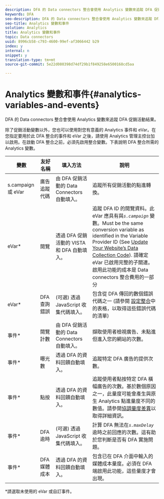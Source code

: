 ```yaml
---
description: DFA 的 Data connectors 整合會使用 Analytics 變數來追蹤 DFA 促銷活動結果。
keywords: DFA
seo-description: DFA 的 Data connectors 整合會使用 Analytics 變數來追蹤 DFA 促銷活動結果。
seo-title: Analytics 變數和事件
solution: Analytics
title: Analytics 變數和事件
topic: Data connectors
uuid: 8996cb58-c793-4600-99ef-af3066442 b29
index: y
internal: n
snippet: y
translation-type: tm+mt
source-git-commit: 5e22d080398d74df29b1f849258e6500168cd5aa

---
```



# Analytics 變數和事件{#analytics-variables-and-events}

DFA 的 Data connectors 整合會使用 Analytics 變數來追蹤 DFA 促銷活動結果。

除了促銷活動變數以外，您也可以使用對您有意義的 Analytics 事件和 eVar。在您指定要用於此 DFA 整合的事件和 eVar 之後，請使用 Analytics 管理主控台加以啟用。在啟動 DFA 整合之前，必須先啟用整合變數。下表說明 DFA 整合所需的 Analytics 變數。

| 變數 | 友好名稱 | 填入方法 | 說明 |
|---|---|---|---|
| s.campaign 或 eVar | 廣告追蹤代碼 | 由 DFA 促銷活動的 Data Connectors 自動填入。 | 追蹤所有促銷活動的點進轉換。 |
| eVar* | 閱覽 | 透過 DFA 促銷活動的 VISTA 和 DFA 自動填入。 | 追蹤 DFA ID 的閱覽資料。此 eVar 應具有與&#x200B;*`s.campaign`* 變數。Must be the same conversion variable as identified in the Variable Provider ID (See [Update Your Website’s Data Collection Code](../dfa-data-connector-analytics/dfa-integration/dfa-web-site-updates/dfa-update-data-collection-code.md#concept-8c108723ea0b4cc9a8c5cdc2d05894e3)). 請確定 eVar 已啟用完整的子關連。啟用此功能的成本是 Data connectors 整合費用的一部分 |
| eVar* | DFA 查詢錯誤 | (可選) 透過 JavaScript 收集代碼填入。 | 包含從 DFA 傳回的數個錯誤代碼之一 (請參閱 [設定整合](../dfa-data-connector-analytics/dfa-integration/dfa-integration.md#concept-cf33e1051c73452cbd26e950d0293858)中的表格，以取得這些錯誤代碼的清單) |
| 事件* | 閱覽計數 | 由 DFA 促銷活動的 Data Connectors 自動填入。 | 擷取使用者檢視廣告、未點進但進入您的網站的次數。 |
| 事件* | 曝光數 | 透過 DFA 的資料回饋自動填入。 | 追蹤特定 DFA 廣告的提供次數。 |
| 事件* | 點按 | 透過 DFA 的資料回饋自動填入。 | 追蹤使用者點按特定 DFA 橫幅廣告的次數。基於數個原因之一，此量度可能會產生與原生 Analytics 點進量度不同的數值。請參閱[協調量度差異](../dfa-data-connector-analytics/dfa-reconciling-metric-discrepancies/dfa-reconciling-metric-discrepancies.md#concept-8c31ebe761ca4b3fab1e3a18ef5d098f)以取得詳細資訊。 |
| 事件* | DFA 逾時 | (可選) 透過 JavaScript 收集代碼填入。 | 計算 DFA 無法在&#x200B;*`s.maxDelay`*&#x200B;逾時之前回應的次數。這有助於您判斷是否有 DFA 實施問題。 |
| 事件* | DFA 媒體成本 | 透過 DFA 的資料回饋自動填入。 | 包含已在 DFA 介面中輸入的媒體成本量度。必須在 DFA 端啟用此功能，這些量度才會出現。 |

*請選取未使用的 eVar 或自訂事件。

